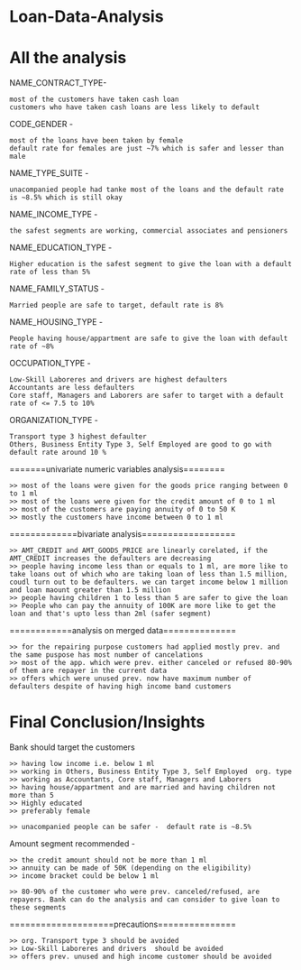 # Loan-Data-Analysis

# All the analysis

NAME_CONTRACT_TYPE-

    most of the customers have taken cash loan
    customers who have taken cash loans are less likely to default

CODE_GENDER - 

    most of the loans have been taken by female
    default rate for females are just ~7% which is safer and lesser than male

NAME_TYPE_SUITE - 

    unacompanied people had tanke most of the loans and the default rate is ~8.5% which is still okay

NAME_INCOME_TYPE - 

    the safest segments are working, commercial associates and pensioners

NAME_EDUCATION_TYPE - 

    Higher education is the safest segment to give the loan with a default rate of less than 5%

NAME_FAMILY_STATUS - 

    Married people are safe to target, default rate is 8%


NAME_HOUSING_TYPE - 

    People having house/appartment are safe to give the loan with default rate of ~8%

OCCUPATION_TYPE - 

    Low-Skill Laboreres and drivers are highest defaulters
    Accountants are less defaulters
    Core staff, Managers and Laborers are safer to target with a default rate of <= 7.5 to 10%

ORGANIZATION_TYPE - 

    Transport type 3 highest defaulter
    Others, Business Entity Type 3, Self Employed are good to go with default rate around 10 %

=======univariate numeric variables analysis========

    >> most of the loans were given for the goods price ranging between 0 to 1 ml
    >> most of the loans were given for the credit amount of 0 to 1 ml
    >> most of the customers are paying annuity of 0 to 50 K
    >> mostly the customers have income between 0 to 1 ml

=============bivariate analysis==================

    >> AMT_CREDIT and AMT_GOODS_PRICE are linearly corelated, if the AMT_CREDIT increases the defaulters are decreasing
    >> people having income less than or equals to 1 ml, are more like to take loans out of which who are taking loan of less than 1.5 million, coudl turn out to be defaulters. we can target income below 1 million and loan maount greater than 1.5 million
    >> people having children 1 to less than 5 are safer to give the loan
    >> People who can pay the annuity of 100K are more like to get the loan and that's upto less than 2ml (safer segment)

============analysis on merged data==============

    >> for the repairing purpose customers had applied mostly prev. and the same puspose has most number of cancelations
    >> most of the app. which were prev. either canceled or refused 80-90% of them are repayer in the current data
    >> offers which were unused prev. now have maximum number of defaulters despite of having high income band customers

# Final Conclusion/Insights

Bank should target the customers

    >> having low income i.e. below 1 ml
    >> working in Others, Business Entity Type 3, Self Employed  org. type
    >> working as Accountants, Core staff, Managers and Laborers 
    >> having house/appartment and are married and having children not more than 5
    >> Highly educated
    >> preferably female

    >> unacompanied people can be safer -  default rate is ~8.5%

Amount segment recommended -

    >> the credit amount should not be more than 1 ml
    >> annuity can be made of 50K (depending on the eligibility)
    >> income bracket could be below 1 ml

    >> 80-90% of the customer who were prev. canceled/refused, are repayers. Bank can do the analysis and can consider to give loan to these segments


====================precautions===============

    >> org. Transport type 3 should be avoided
    >> Low-Skill Laboreres and drivers  should be avoided
    >> offers prev. unused and high income customer should be avoided
